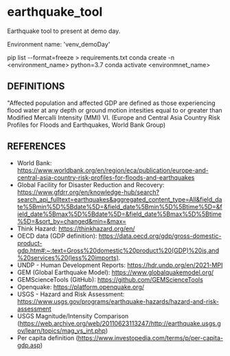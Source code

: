 # earthquake_tool
Earthquake tool to present at demo day.

Environment name: 'venv_demoDay'

pip list --format=freeze > requirements.txt
conda create -n <environment_name> python=3.7
conda activate <environmnet_name>

## DEFINITIONS
"Affected population and affected GDP are defined as those experiencing flood water at any depth or ground motion intesities equal to or greater than Modified Mercalli Intensity (MMI) VI. (Europe and Central Asia Country Risk Profiles for Floods and Earthquakes, World Bank Group)

## REFERENCES
- World Bank: https://www.worldbank.org/en/region/eca/publication/europe-and-central-asia-country-risk-profiles-for-floods-and-earthquakes
- Global Facility for Disaster Reduction and Recovery: https://www.gfdrr.org/en/knowledge-hub/search?search_api_fulltext=earthquakes&aggregated_content_type=All&field_date%5Bmin%5D%5Bdate%5D=&field_date%5Bmin%5D%5Btime%5D=&field_date%5Bmax%5D%5Bdate%5D=&field_date%5Bmax%5D%5Btime%5D=&sort_by=changed&min=&max=
- Think Hazard: https://thinkhazard.org/en/
- OECD data (GDP definition): https://data.oecd.org/gdp/gross-domestic-product-gdp.htm#:~:text=Gross%20domestic%20product%20(GDP)%20is,and%20services%20(less%20imports).
- UNDP - Human Development Reports: https://hdr.undp.org/en/2021-MPI
- GEM (Global Earthquake Model): https://www.globalquakemodel.org/
- GEMScienceTools (GitHub): https://github.com/GEMScienceTools
- Openquake: https://platform.openquake.org/
- USGS - Hazard and Risk Assessment: https://www.usgs.gov/programs/earthquake-hazards/hazard-and-risk-assessment
- USGS Magnitude/Intensity Comparison (https://web.archive.org/web/20110623113247/http://earthquake.usgs.gov/learn/topics/mag_vs_int.php)
- Per capita definition (https://www.investopedia.com/terms/p/per-capita-gdp.asp)